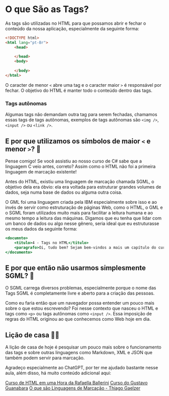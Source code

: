 ﻿# O que São as Tags?

As tags são utilizadas no HTML para que possamos abrir e fechar o conteúdo da nossa aplicação, especialmente da seguinte forma:

``` html
<!DOCTYPE html>
<html lang="pt-Br">
    <head>
        
    </head>
    <body>
        
    </body>
</html>
```

O caracter de menor `<` abre uma tag e o caracter maior `>` é responsável por fechar. O objetivo do HTML é manter todo o conteúdo dentro das tags. 

### Tags autônomas

Algumas tags não demandam outra tag para serem fechadas, chamamos essas tags de tags autônomas, exemplos de tags autônomas são `<img />`, `<input />` ou `<link />`.

## E por que utilizamos os símbolos de maior `<` e menor `>`? 🤔

Pense comigo! Se você assistiu ao nosso curso de C# sabe que a linguagem C veio antes, correto? Assim como o HTML não foi a primeira linguagem de marcação existente! 

Antes do HTML, existiu uma linguagem de marcação chamada SGML, o objetivo dela era óbvio: ela era voltada para estruturar grandes volumes de dados, seja numa base de dados ou alguma outra coisa.

O GML foi uma linguagem criada pela IBM especialmente sobre isso e ao invés de servir como estruturação de páginas Web, como o HTML, o GML e o SGML foram utilizados muito mais para facilitar a leitura humana e ao mesmo tempo a leitura das máquinas. Digamos que eu tenha que lidar com um banco de dados ou algo nesse gênero, seria ideal que eu estruturasse os meus dados da seguinte forma:

``` sgml
<documnto>
    <titulo>4 - Tags no HTML</titulo>
    <paragrafo>Oi, tudo bem? Sejam bem-vindos a mais um capítulo do curso do canal escola de programação!</paragrafo>
</documento>
```

## E por que então não usarmos simplesmente SGML? 🤔

O SGML carrega diversos problemas, especialmente porque o nome das Tags SGML é completamente livre e aberto para a criação das pessoas. 

Como eu faria então que um navegador possa entender um pouco mais sobre o que estou escrevendo? Foi nesse contexto que nasceu o HTML e tags como `<p>` ou tags autônomas como `<input />`. Essa imposição de regras do HTML originou ao que conhecemos como Web hoje em dia.

## Lição de casa 🧠📖

A lição de casa de hoje é pesquisar um pouco mais sobre o funcionamento das tags e sobre outras linguagens como Markdown, XML e JSON que também podem servir para marcação.

Agradeço especialmente ao ChatGPT, por ter me ajudado bastante nesse aula, além disso, há muito conteúdo adicional aqui:

[Curso de HTML em uma Hora da Rafaella Ballerini](https://youtu.be/Fhy-5CtVkiM?si=w-IwpFXky707VDn5)
[Curso do Gustavo Guanabara](https://youtube.com/playlist?list=PLHz_AreHm4dkZ9-atkcmcBaMZdmLHft8n&si=w5tH5inHzg9DdOYr)
[O que são Linguagens de Marcação - Thiago Gaelzer](https://thiagogaelzer.com/o-que-sao-linguagens-de-marcacao/)